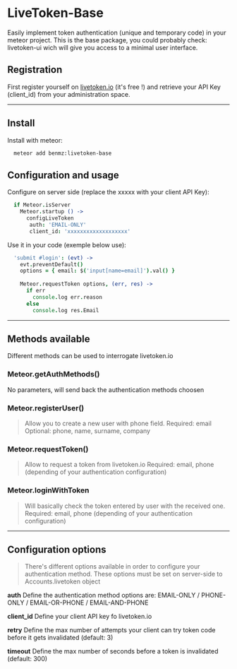 # LiveToken-Base

Easily implement token authentication (unique and temporary code) in your meteor project.
This is the base package, you could probably check: livetoken-ui wich will give you access to a minimal user interface.

## Registration

First register yourself on [livetoken.io](http://livetoken.io) (it's free !) and retrieve your API Key (client_id) from your administration space.

___

## Install

Install with meteor:
  ```sh
    meteor add benmz:livetoken-base
  ```

## Configuration and usage

Configure on server side (replace the xxxxx with your client API Key):
  ```coffeescript
    if Meteor.isServer
      Meteor.startup () ->
        configLiveToken
         auth: 'EMAIL-ONLY'
         client_id: 'xxxxxxxxxxxxxxxxxxx'
  ```

Use it in your code (exemple below use):
  ```coffeescript
    'submit #login': (evt) ->
      evt.preventDefault()
      options = { email: $('input[name=email]').val() }
            
      Meteor.requestToken options, (err, res) ->
        if err
          console.log err.reason
        else
          console.log res.Email
  ```

___

## Methods available

Different methods can be used to interrogate livetoken.io

### Meteor.getAuthMethods()
No parameters, will send back the authentication methods choosen

### Meteor.registerUser()
>Allow you to create a new user with phone field.
Required: email
Optional: phone, name, surname, company

### Meteor.requestToken()
>Allow to request a token from livetoken.io
Required: email, phone (depending of your authentication configuration)

### Meteor.loginWithToken
>Will basically check the token entered by user with the received one.
Required: email, phone (depending of your authentication configuration)

___

## Configuration options
>There's different options available in order to configure your authentication method.
>These options must be set on server-side to Accounts.livetoken object

**auth**
Define the authentication method
options are: EMAIL-ONLY / PHONE-ONLY / EMAIL-OR-PHONE / EMAIL-AND-PHONE

**client_id**
Define your client API key fo livetoken.io

**retry**
Define the max number of attempts your client can try token code before it gets invalidated (default: 3)

**timeout**
Define the max number of seconds before a token is invalidated (default: 300)


